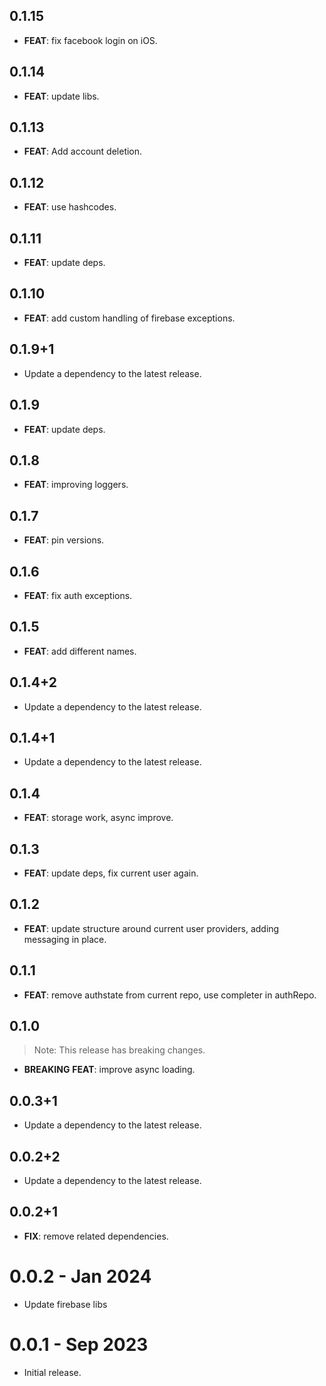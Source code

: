 ## 0.1.15

 - **FEAT**: fix facebook login on iOS.

## 0.1.14

 - **FEAT**: update libs.

## 0.1.13

 - **FEAT**: Add account deletion.

## 0.1.12

 - **FEAT**: use hashcodes.

## 0.1.11

 - **FEAT**: update deps.

## 0.1.10

 - **FEAT**: add custom handling of firebase exceptions.

## 0.1.9+1

 - Update a dependency to the latest release.

## 0.1.9

 - **FEAT**: update deps.

## 0.1.8

 - **FEAT**: improving loggers.

## 0.1.7

 - **FEAT**: pin versions.

## 0.1.6

 - **FEAT**: fix auth exceptions.

## 0.1.5

 - **FEAT**: add different names.

## 0.1.4+2

 - Update a dependency to the latest release.

## 0.1.4+1

 - Update a dependency to the latest release.

## 0.1.4

 - **FEAT**: storage work, async improve.

## 0.1.3

 - **FEAT**: update deps, fix current user again.

## 0.1.2

 - **FEAT**: update structure around current user providers, adding messaging in place.

## 0.1.1

 - **FEAT**: remove authstate from current repo, use completer in authRepo.

## 0.1.0

> Note: This release has breaking changes.

 - **BREAKING** **FEAT**: improve async loading.

## 0.0.3+1

 - Update a dependency to the latest release.

## 0.0.2+2

 - Update a dependency to the latest release.

## 0.0.2+1

 - **FIX**: remove related dependencies.

# 0.0.2 - Jan 2024

- Update firebase libs

# 0.0.1 - Sep 2023

- Initial release.
